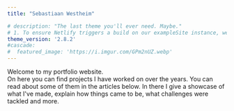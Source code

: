 ```yaml
---
title: "Sebastiaan Westheim"

# description: "The last theme you'll ever need. Maybe."
# 1. To ensure Netlify triggers a build on our exampleSite instance, we need to change a file in the exampleSite directory.
theme_version: '2.8.2'
#cascade:
#  featured_image: 'https://i.imgur.com/GPm2nUZ.webp'
---
```


Welcome to my portfolio website.  
On here you can find projects I have worked on over the years.
You can read about some of them in the articles below.
In there I give a showcase of what I've made, explain how things came to be, what challenges were tackled and more.  